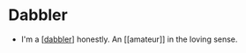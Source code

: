 # Dabbler

- I'm a [[dabbler]] honestly. An [[amateur]] in the loving sense.


[//begin]: # "Autogenerated link references for markdown compatibility"
[dabbler]: dabbler "Dabbler"
[//end]: # "Autogenerated link references"